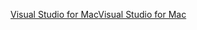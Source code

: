 [<span data-ttu-id="86239-101">Visual Studio for Mac</span><span class="sxs-lookup"><span data-stu-id="86239-101">Visual Studio for Mac</span></span>](https://www.microsoft.com/net/download/macos)
